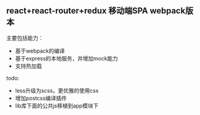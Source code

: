 ## react+react-router+redux 移动端SPA webpack版本

主要包括能力：

- 基于webpack的编译
- 基于express的本地服务，并增加mock能力
- 支持热加载

todo:

- less升级为scss，更优雅的使用css
- 增加postcss编译插件
- lib库下面的公共js移植到app模块下
